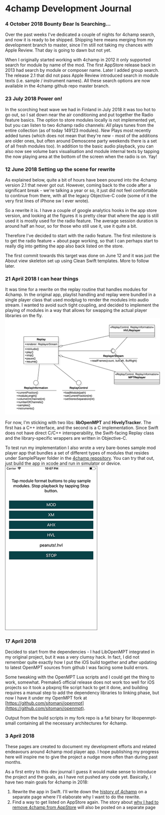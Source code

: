 # 4champ Development Journal

### 4 October 2018 Bounty Bear Is Searching...

Over the past weeks I've dedicated a couple of nights for 4champ search, and now it is ready to be shipped. Shipping here means merging from my development branch to master, since I'm still not taking my chances with Apple Review. That day is going to dawn but not yet.

When I originally started working with 4champ in 2012 it only supported search for module by name of the mod. The first AppStore release back in 2013 had  search by module or composer name. Later I added group search. The release 2.1 that did not pass Apple Review introduced search in module texts (i.e. sample / instrument names). All these search options are now available in the 4champ github repo master branch.

### 23 July 2018 Power on!
In the scorching heat wave we had in Finland in July 2018 it was too hot to go out, so I sat down near the air conditioning and put together the Radio feature basics. The option to store modules locally is not implemented yet, but you can listen to two 4champ radio channels: *All* plays tunes from the entire collection (as of today 149123 modules). *New* Plays most recently added tunes (which does not mean that they're new - most of the additions are older ones, but often around Demoscene party weekends there is a set of all fresh modules too). In addition to the basic audio playback, you can also now see volume bars visualisation and module internal texts by tapping the now playing area at the bottom of the screen when the radio is on. Yay!

### 12 June 2018 Setting up the scene for rewrite

As explained below, quite a bit of hours have been poured into the 4champ version 2.1 that never got out. However, coming back to the code after a significant break - we're talking a year or so, it just did not feel comfortable to continue from there, with all the legacy Objective-C code (some of it the very first lines of iPhone sw I ever wrote).

So a rewrite it is. I have a couple of google analytics hooks in the app store version, and looking at the figures it is pretty clear that where the app is still used it is mostly used for the radio feature. The average session duration is around half an hour, so for those who still use it, use it quite a bit.

Therefore I've decided to start with the radio feature. The first milestone is to get the radio feature + about page working, so that I can perhaps start to really dig into getting the app also back listed on the store. 

The first commit towards this target was done on June 12 and it was just the About view skeleton set up using Clean Swift templates. More to follow later.

### 21 April 2018 I can hear things
It was time for a rewrite on the replay routine that handles modules for 4champ. In the original app, playlist handling and replay were bundled in a single player class that used modplug to render the modules into audio stream. I wanted to avoid such tight coupling, and decided to implement the playing of modules in a way that allows for swapping the actual player libraries on the fly.
![alt replay class diagram](images/replay_class.png "Replay class diagram")

For now, I'm sticking with two libs: **libOpenMPT** and **HivelyTracker**. The first has a C++ interface, and the second is a C implementation. Since Swift does not have direct C/C++ interoperability, the Swift-facing Replay class and the library-specific wrappers are written in Objective-C. 

To test run my implementation I also wrote a very bare-bones sample mod player app that bundles a set of different types of modules that resides under 
SamplePlayer folder in the [4champ repository](https://github.com/sitomani/4champ/). You can try that out, just build the app in xcode and run in simulator or device.<br/>
![alt Sampleplayer screen](images/sampleplayer_screen.png "SamplePlayer screenshot")

### 17 April 2018
Decided to start from the dependencies - I had LibOpenMPT integrated in my original project, but it was a very clumsy
hack. In fact, I did not remember quite exactly how I put the iOS build together and after updating to latest OpenMPT sources
from github I was facing some build errors.

Some tweaking with the OpenMPT Lua scripts and I could get the thing to work, somewhat. Premake5 official release does not work too well for iOS projects so it took a pbxproj file script hack to get it done, and building requires a manual step to add the dependency libraries to linking phase, but now I have it under my OpenMPT fork at [https://github.com/sitomani/openmpt](https://github.com/sitomani/openmpt).

Output from the build scripts in my fork repo is a fat binary for libopenmpt-small containing all the necessary architectures for 4champ. 

### 3 April 2018

These pages are created to document my development efforts and related endeavours around 4champ mod player app.
I hope publishing my progress here will inspire me to give the project a nudge more often than during past months.

As a first entry to this dev journal I guess it would make sense to introduce the project and the goals, 
as I have not pushed any code yet. Basically, I have two main goals for 4champ in 2018:

1. Rewrite the app in Swift. I'll write down the [history of 4champ](app_history.md) on a separate page where I'll
elaborate why I want to do the rewrite.
2. Find a way to get listed on AppStore again. The story about [why I had to remove 4champ from AppStore](appstore_removal.md) 
will also be posted on a separate page


